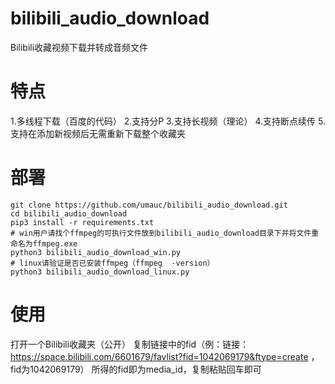 # bilibili_audio_download
Bilibili收藏视频下载并转成音频文件

# 特点
1.多线程下载（百度的代码）
2.支持分P
3.支持长视频（理论）
4.支持断点续传
5.支持在添加新视频后无需重新下载整个收藏夹

# 部署
```
git clone https://github.com/umauc/bilibili_audio_download.git
cd bilibili_audio_download
pip3 install -r requirements.txt
# win用户请找个ffmpeg的可执行文件放到bilibili_audio_download目录下并将文件重命名为ffmpeg.exe
python3 bilibili_audio_download_win.py
# linux请验证是否已安装ffmpeg（ffmpeg  -version）
python3 bilibili_audio_download_linux.py
```

# 使用
打开一个Bilibili收藏夹（公开）
复制链接中的fid（例：链接：https://space.bilibili.com/6601679/favlist?fid=1042069179&ftype=create ，fid为1042069179）
所得的fid即为media_id，复制粘贴回车即可
